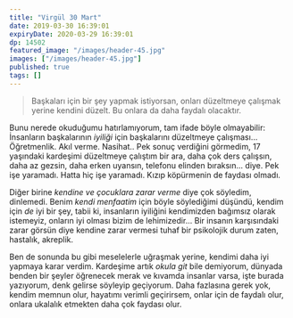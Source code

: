 ```yaml
---
title: "Virgül 30 Mart"
date: 2019-03-30 16:39:01
expiryDate: 2020-03-29 16:39:01
dp: 14502
featured_image: "/images/header-45.jpg"
images: ["/images/header-45.jpg"]
published: true
tags: []
---
```




> Başkaları için bir şey yapmak istiyorsan, onları düzeltmeye çalışmak yerine
> kendini düzelt. Bu onlara da daha faydalı olacaktır.

Bunu nerede okuduğumu hatırlamıyorum, tam ifade böyle olmayabilir: İnsanların
başkalarının *iyiliği* için başkalarını düzeltmeye çalışması... Öğretmenlik.
Akıl verme. Nasihat.. Pek sonuç verdiğini görmedim, 17 yaşındaki kardeşimi
düzeltmeye çalıştım bir ara, daha çok ders çalışsın, daha az gezsin, daha erken
uyansın, telefonu elinden bıraksın... diye. Pek işe yaramadı. Hatta hiç işe
yaramadı. Kızıp köpürmenin de faydası olmadı.

Diğer birine *kendine ve çocuklara zarar verme* diye çok söyledim, dinlemedi.
Benim *kendi menfaatim* için böyle söylediğimi düşündü, kendim için *de* iyi bir
şey, tabii ki, insanların iyiliğini kendimizden bağımsız olarak istemeyiz,
onların iyi olması bizim de lehimizedir... Bir insanın karşısındaki zarar görsün
diye kendine zarar vermesi tuhaf bir psikolojik durum zaten, hastalık, akreplik.

Ben de sonunda bu gibi meselelerle uğraşmak yerine, kendimi daha iyi yapmaya
karar verdim. Kardeşime artık *okula git* bile demiyorum, dünyada benden bir
şeyler öğrenecek merak ve kıvamda insanlar varsa, işte burada yazıyorum, denk
gelirse söyleyip geçiyorum. Daha fazlasına gerek yok, kendim memnun olur,
hayatımı verimli geçirirsem, onlar için de faydalı olur, onlara ukalalık
etmekten daha çok faydası olur. 

